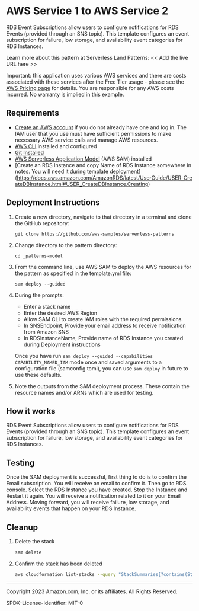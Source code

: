 # AWS Service 1 to AWS Service 2

RDS Event Subscriptions allow users to configure notifications for RDS Events (provided through an SNS topic). This template configures an event subscription for failure, low storage, and availability event categories for RDS Instances.

Learn more about this pattern at Serverless Land Patterns: << Add the live URL here >>

Important: this application uses various AWS services and there are costs associated with these services after the Free Tier usage - please see the [AWS Pricing page](https://aws.amazon.com/pricing/) for details. You are responsible for any AWS costs incurred. No warranty is implied in this example.

## Requirements

* [Create an AWS account](https://portal.aws.amazon.com/gp/aws/developer/registration/index.html) if you do not already have one and log in. The IAM user that you use must have sufficient permissions to make necessary AWS service calls and manage AWS resources.
* [AWS CLI](https://docs.aws.amazon.com/cli/latest/userguide/install-cliv2.html) installed and configured
* [Git Installed](https://git-scm.com/book/en/v2/Getting-Started-Installing-Git)
* [AWS Serverless Application Model](https://docs.aws.amazon.com/serverless-application-model/latest/developerguide/serverless-sam-cli-install.html) (AWS SAM) installed
* [Create an RDS Instance and copy Name of RDS Instance somewhere in notes. You will need it during template deployment] (https://docs.aws.amazon.com/AmazonRDS/latest/UserGuide/USER_CreateDBInstance.html#USER_CreateDBInstance.Creating)

## Deployment Instructions

1. Create a new directory, navigate to that directory in a terminal and clone the GitHub repository:
    ``` 
    git clone https://github.com/aws-samples/serverless-patterns
    ```
1. Change directory to the pattern directory:
    ```
    cd _patterns-model
    ```
1. From the command line, use AWS SAM to deploy the AWS resources for the pattern as specified in the template.yml file:
    ```
    sam deploy --guided
    ```
1. During the prompts:
    * Enter a stack name
    * Enter the desired AWS Region
    * Allow SAM CLI to create IAM roles with the required permissions.
    * In SNSEndpoint, Provide your email address to receive notification from Amazon SNS
    * In RDSInstanceName, Provide name of RDS Instance you created during Deployment instructions

    Once you have run `sam deploy --guided --capabilities CAPABILITY_NAMED_IAM` mode once and saved arguments to a configuration file (samconfig.toml), you can use `sam deploy` in future to use these defaults.

1. Note the outputs from the SAM deployment process. These contain the resource names and/or ARNs which are used for testing.

## How it works

RDS Event Subscriptions allow users to configure notifications for RDS Events (provided through an SNS topic). This template configures an event subscription for failure, low storage, and availability event categories for RDS Instances.

## Testing

Once the SAM deployment is successful, first thing to do is to confirm the Email subscription. You will receive an email to confirm it. Then go to RDS console. Select the RDS Instance you have created. Stop the Instance and Restart it again. You will receive a notification related to it on your Email Address. Moving forward, you will receive failure, low storage, and availability events that happen on your RDS Instance.

## Cleanup
 
1. Delete the stack
    ```bash
    sam delete
    ```
1. Confirm the stack has been deleted
    ```bash
    aws cloudformation list-stacks --query "StackSummaries[?contains(StackName,'STACK_NAME')].StackStatus"
    ```
----
Copyright 2023 Amazon.com, Inc. or its affiliates. All Rights Reserved.

SPDX-License-Identifier: MIT-0
